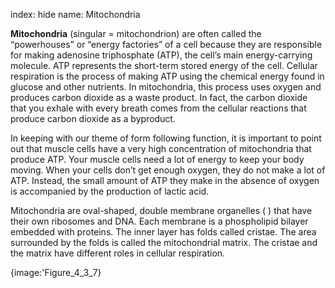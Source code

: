 index: hide
name: Mitochondria

 **Mitochondria** (singular = mitochondrion) are often called the “powerhouses” or “energy factories” of a cell because they are responsible for making adenosine triphosphate (ATP), the cell’s main energy-carrying molecule. ATP represents the short-term stored energy of the cell. Cellular respiration is the process of making ATP using the chemical energy found in glucose and other nutrients. In mitochondria, this process uses oxygen and produces carbon dioxide as a waste product. In fact, the carbon dioxide that you exhale with every breath comes from the cellular reactions that produce carbon dioxide as a byproduct.

In keeping with our theme of form following function, it is important to point out that muscle cells have a very high concentration of mitochondria that produce ATP. Your muscle cells need a lot of energy to keep your body moving. When your cells don’t get enough oxygen, they do not make a lot of ATP. Instead, the small amount of ATP they make in the absence of oxygen is accompanied by the production of lactic acid.

Mitochondria are oval-shaped, double membrane organelles ( ) that have their own ribosomes and DNA. Each membrane is a phospholipid bilayer embedded with proteins. The inner layer has folds called cristae. The area surrounded by the folds is called the mitochondrial matrix. The cristae and the matrix have different roles in cellular respiration.


{image:'Figure_4_3_7}
        

